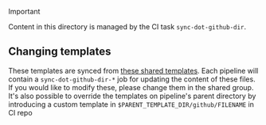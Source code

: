 
> [!IMPORTANT]
> Content in this directory is managed by the CI task `sync-dot-github-dir`.

Changing templates
---------------
These templates are synced from [these shared templates](https://github.com/cloudfoundry/wg-app-platform-runtime-ci/tree/main/shared/github).
Each pipeline will contain a `sync-dot-github-dir-*` job for updating the content of these files.
If you would like to modify these, please change them in the shared group.
It's also possible to override the templates on pipeline's parent directory by introducing a custom
template in `$PARENT_TEMPLATE_DIR/github/FILENAME` in CI repo
